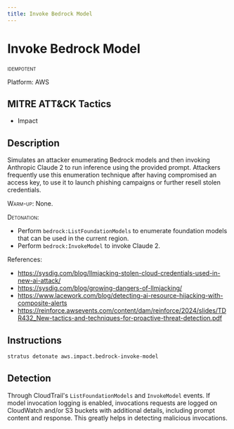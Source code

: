 ```yaml
---
title: Invoke Bedrock Model
---
```


# Invoke Bedrock Model


 <span class="smallcaps w3-badge w3-blue w3-round w3-text-white" title="This attack technique can be detonated multiple times">idempotent</span> 

Platform: AWS

## MITRE ATT&CK Tactics


- Impact

## Description


Simulates an attacker enumerating Bedrock models and then invoking Anthropic Claude 2 to run inference using the provided prompt. Attackers frequently use this enumeration technique after having compromised an access key, to use it to launch phishing campaigns or further resell stolen credentials.

<span style="font-variant: small-caps;">Warm-up</span>: None.

<span style="font-variant: small-caps;">Detonation</span>: 

- Perform <code>bedrock:ListFoundationModels</code> to enumerate foundation models that can be used in the current region.
- Perform <code>bedrock:InvokeModel</code> to invoke Claude 2.

References:

- https://sysdig.com/blog/llmjacking-stolen-cloud-credentials-used-in-new-ai-attack/
- https://sysdig.com/blog/growing-dangers-of-llmjacking/
- https://www.lacework.com/blog/detecting-ai-resource-hijacking-with-composite-alerts
- https://reinforce.awsevents.com/content/dam/reinforce/2024/slides/TDR432_New-tactics-and-techniques-for-proactive-threat-detection.pdf


## Instructions

```bash title="Detonate with Stratus Red Team"
stratus detonate aws.impact.bedrock-invoke-model
```
## Detection


Through CloudTrail's <code>ListFoundationModels</code> and <code>InvokeModel</code> events. 
If model invocation logging is enabled, invocations requests are logged on CloudWatch and/or S3 buckets with additional details, including prompt content and response. This greatly helps in detecting malicious invocations.


